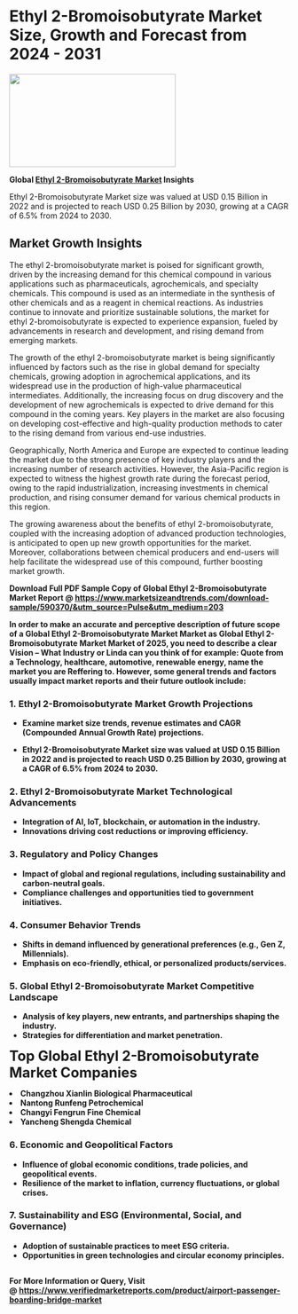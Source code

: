<H1>Ethyl 2-Bromoisobutyrate Market Size, Growth and Forecast from 2024 - 2031</H1><img class="aligncenter size-medium wp-image-584254" src="https://thirdeyenews.in/wp-content/uploads/2024/09/Global-Market-Research-300x168.jpeg" alt="" width="300" height="168" /><p><strong>Global&nbsp;<a href="https://www.marketsizeandtrends.com/download-sample/590370/&amp;utm_source=Pulse&amp;utm_medium=203">Ethyl 2-Bromoisobutyrate Market</a> Insights</strong></p><p>Ethyl 2-Bromoisobutyrate Market size was valued at USD 0.15 Billion in 2022 and is projected to reach USD 0.25 Billion by 2030, growing at a CAGR of 6.5% from 2024 to 2030.</p><p><h2>Market Growth Insights</h2> <p>The ethyl 2-bromoisobutyrate market is poised for significant growth, driven by the increasing demand for this chemical compound in various applications such as pharmaceuticals, agrochemicals, and specialty chemicals. This compound is used as an intermediate in the synthesis of other chemicals and as a reagent in chemical reactions. As industries continue to innovate and prioritize sustainable solutions, the market for ethyl 2-bromoisobutyrate is expected to experience expansion, fueled by advancements in research and development, and rising demand from emerging markets.</p> <p><strong></strong></p> <p>The growth of the ethyl 2-bromoisobutyrate market is being significantly influenced by factors such as the rise in global demand for specialty chemicals, growing adoption in agrochemical applications, and its widespread use in the production of high-value pharmaceutical intermediates. Additionally, the increasing focus on drug discovery and the development of new agrochemicals is expected to drive demand for this compound in the coming years. Key players in the market are also focusing on developing cost-effective and high-quality production methods to cater to the rising demand from various end-use industries.</p> <p>Geographically, North America and Europe are expected to continue leading the market due to the strong presence of key industry players and the increasing number of research activities. However, the Asia-Pacific region is expected to witness the highest growth rate during the forecast period, owing to the rapid industrialization, increasing investments in chemical production, and rising consumer demand for various chemical products in this region.</p> <p>The growing awareness about the benefits of ethyl 2-bromoisobutyrate, coupled with the increasing adoption of advanced production technologies, is anticipated to open up new growth opportunities for the market. Moreover, collaborations between chemical producers and end-users will help facilitate the widespread use of this compound, further boosting market growth.</p> <p><strong></p><p><span class=""><strong>Download Full PDF Sample Copy of Global Ethyl 2-Bromoisobutyrate Market Report</strong> @ <a href="https://www.marketsizeandtrends.com/download-sample/590370/&amp;utm_source=Pulse&amp;utm_medium=203" target="_blank">https://www.marketsizeandtrends.com/download-sample/590370/&amp;utm_source=Pulse&amp;utm_medium=203</a></span></p><p>In order to make an accurate and perceptive description of future scope of a Global&nbsp;Ethyl 2-Bromoisobutyrate Market Market as Global&nbsp;Ethyl 2-Bromoisobutyrate Market Market of 2025, you need to describe a clear Vision &ndash; What Industry or Linda can you think of for example: Quote from a Technology, healthcare, automotive, renewable energy, name the market you are Reffering to. However, some general trends and factors usually impact market reports and their future outlook include:</p><h3>1.&nbsp;<strong>Ethyl 2-Bromoisobutyrate Market Growth Projections</strong></h3><ul><li>Examine market size trends, revenue estimates and CAGR (Compounded Annual Growth Rate) projections.</li><li><p>Ethyl 2-Bromoisobutyrate Market size was valued at USD 0.15 Billion in 2022 and is projected to reach USD 0.25 Billion by 2030, growing at a CAGR of 6.5% from 2024 to 2030.</p></li></ul><h3>2.&nbsp;<strong>Ethyl 2-Bromoisobutyrate Market Technological Advancements</strong></h3><ul><li>Integration of AI, IoT, blockchain, or automation in the industry.</li><li>Innovations driving cost reductions or improving efficiency.</li></ul><h3>3.&nbsp;<strong>Regulatory and Policy Changes</strong></h3><ul><li>Impact of global and regional regulations, including sustainability and carbon-neutral goals.</li><li>Compliance challenges and opportunities tied to government initiatives.</li></ul><h3>4.&nbsp;<strong>Consumer Behavior Trends</strong></h3><ul><li>Shifts in demand influenced by generational preferences (e.g., Gen Z, Millennials).</li><li>Emphasis on eco-friendly, ethical, or personalized products/services.</li></ul><h3>5.&nbsp;<strong>Global Ethyl 2-Bromoisobutyrate Market Competitive Landscape</strong></h3><ul><li>Analysis of key players, new entrants, and partnerships shaping the industry.</li><li>Strategies for differentiation and market penetration.</li></ul><p data-pm-slice="1 1 []"><span style="color: inherit; font-family: inherit; font-size: 25px;">Top Global Ethyl 2-Bromoisobutyrate Market Companies</span></p><div class="" data-test-id=""><p><li>Changzhou Xianlin Biological Pharmaceutical</li><li> Nantong Runfeng Petrochemical</li><li> Changyi Fengrun Fine Chemical</li><li> Yancheng Shengda Chemical</li></p></div><h3>6.&nbsp;<strong>Economic and Geopolitical Factors</strong></h3><ul><li>Influence of global economic conditions, trade policies, and geopolitical events.</li><li>Resilience of the market to inflation, currency fluctuations, or global crises.</li></ul><h3>7.&nbsp;<strong>Sustainability and ESG (Environmental, Social, and Governance)</strong></h3><ul><li>Adoption of sustainable practices to meet ESG criteria.</li><li>Opportunities in green technologies and circular economy principles.</li></ul><h2><strong style="font-size: 14px;">For More Information or Query, Visit @&nbsp;</strong><a style="background-color: #ffffff; font-size: 14px;" href="https://www.marketsizeandtrends.com/report/ethyl-2-bromoisobutyrate-market/" target="_blank">https://www.verifiedmarketreports.com/product/airport-passenger-boarding-bridge-market</a></h2>
